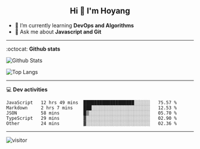 <h2 align="center">Hi 👋 I'm Hoyang</h2>

- 🌱 I’m currently learning **DevOps and Algorithms**
- 💬 Ask me about **Javascript and Git**

-------

:octocat: **Github stats**

![Github Stats](https://github-readme-stats.vercel.app/api?username=hoyangtsai&count_private=true&show_icons=true&theme=blueberry)

![Top Langs](https://github-readme-stats.vercel.app/api/top-langs/?username=hoyangtsai&theme=blueberry&layout=compact&langs_count=8)

-------

:computer: **Dev activities**
<!--START_SECTION:waka-->

```text
JavaScript   12 hrs 49 mins  ███████████████████░░░░░░   75.57 %
Markdown     2 hrs 7 mins    ███░░░░░░░░░░░░░░░░░░░░░░   12.53 %
JSON         58 mins         █▒░░░░░░░░░░░░░░░░░░░░░░░   05.70 %
TypeScript   29 mins         ▓░░░░░░░░░░░░░░░░░░░░░░░░   02.90 %
Other        24 mins         ▓░░░░░░░░░░░░░░░░░░░░░░░░   02.36 %
```

<!--END_SECTION:waka-->

-------

<img src="https://visitor-badge.laobi.icu/badge?page_id=hoyangtsai/hoyangtsai" alt="visitor"/>
<!--  ![visitors](https://visitor-badge.glitch.me/badge?page_id=hoyangtsai/hoyangtsai) -->
